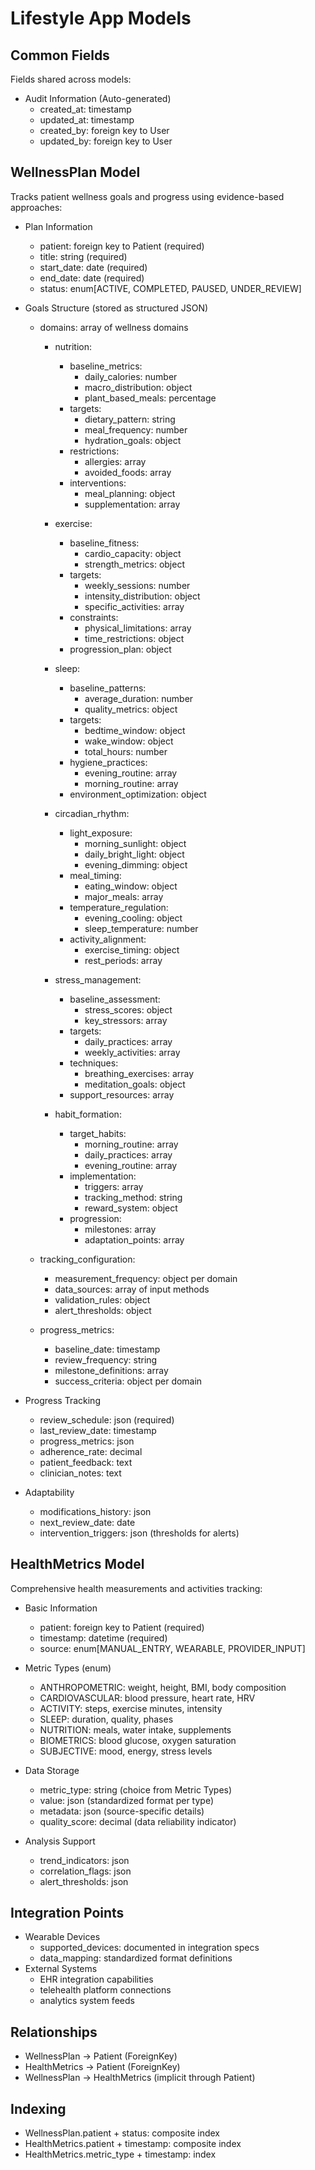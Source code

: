 # Lifestyle App Models

## Common Fields
Fields shared across models:
- Audit Information (Auto-generated)
  - created_at: timestamp
  - updated_at: timestamp
  - created_by: foreign key to User
  - updated_by: foreign key to User

## WellnessPlan Model
Tracks patient wellness goals and progress using evidence-based approaches:

- Plan Information
  - patient: foreign key to Patient (required)
  - title: string (required)
  - start_date: date (required)
  - end_date: date (required)
  - status: enum[ACTIVE, COMPLETED, PAUSED, UNDER_REVIEW]

- Goals Structure (stored as structured JSON)
  - domains: array of wellness domains
    * nutrition:
      - baseline_metrics:
        * daily_calories: number
        * macro_distribution: object
        * plant_based_meals: percentage
      - targets:
        * dietary_pattern: string
        * meal_frequency: number
        * hydration_goals: object
      - restrictions:
        * allergies: array
        * avoided_foods: array
      - interventions:
        * meal_planning: object
        * supplementation: array
    
    * exercise:
      - baseline_fitness:
        * cardio_capacity: object
        * strength_metrics: object
      - targets:
        * weekly_sessions: number
        * intensity_distribution: object
        * specific_activities: array
      - constraints:
        * physical_limitations: array
        * time_restrictions: object
      - progression_plan: object
    
    * sleep:
      - baseline_patterns:
        * average_duration: number
        * quality_metrics: object
      - targets:
        * bedtime_window: object
        * wake_window: object
        * total_hours: number
      - hygiene_practices:
        * evening_routine: array
        * morning_routine: array
      - environment_optimization: object
    
    * circadian_rhythm:
      - light_exposure:
        * morning_sunlight: object
        * daily_bright_light: object
        * evening_dimming: object
      - meal_timing:
        * eating_window: object
        * major_meals: array
      - temperature_regulation:
        * evening_cooling: object
        * sleep_temperature: number
      - activity_alignment:
        * exercise_timing: object
        * rest_periods: array
    
    * stress_management:
      - baseline_assessment:
        * stress_scores: object
        * key_stressors: array
      - targets:
        * daily_practices: array
        * weekly_activities: array
      - techniques:
        * breathing_exercises: array
        * meditation_goals: object
      - support_resources: array
    
    * habit_formation:
      - target_habits:
        * morning_routine: array
        * daily_practices: array
        * evening_routine: array
      - implementation:
        * triggers: array
        * tracking_method: string
        * reward_system: object
      - progression:
        * milestones: array
        * adaptation_points: array

  - tracking_configuration:
    * measurement_frequency: object per domain
    * data_sources: array of input methods
    * validation_rules: object
    * alert_thresholds: object
    
  - progress_metrics:
    * baseline_date: timestamp
    * review_frequency: string
    * milestone_definitions: array
    * success_criteria: object per domain

- Progress Tracking
  - review_schedule: json (required)
  - last_review_date: timestamp
  - progress_metrics: json
  - adherence_rate: decimal
  - patient_feedback: text
  - clinician_notes: text

- Adaptability
  - modifications_history: json
  - next_review_date: date
  - intervention_triggers: json (thresholds for alerts)

## HealthMetrics Model
Comprehensive health measurements and activities tracking:

- Basic Information
  - patient: foreign key to Patient (required)
  - timestamp: datetime (required)
  - source: enum[MANUAL_ENTRY, WEARABLE, PROVIDER_INPUT]

- Metric Types (enum)
  - ANTHROPOMETRIC: weight, height, BMI, body composition
  - CARDIOVASCULAR: blood pressure, heart rate, HRV
  - ACTIVITY: steps, exercise minutes, intensity
  - SLEEP: duration, quality, phases
  - NUTRITION: meals, water intake, supplements
  - BIOMETRICS: blood glucose, oxygen saturation
  - SUBJECTIVE: mood, energy, stress levels

- Data Storage
  - metric_type: string (choice from Metric Types)
  - value: json (standardized format per type)
  - metadata: json (source-specific details)
  - quality_score: decimal (data reliability indicator)

- Analysis Support
  - trend_indicators: json
  - correlation_flags: json
  - alert_thresholds: json

## Integration Points
- Wearable Devices
  - supported_devices: documented in integration specs
  - data_mapping: standardized format definitions
- External Systems
  - EHR integration capabilities
  - telehealth platform connections
  - analytics system feeds

## Relationships
- WellnessPlan -> Patient (ForeignKey)
- HealthMetrics -> Patient (ForeignKey)
- WellnessPlan -> HealthMetrics (implicit through Patient)

## Indexing
- WellnessPlan.patient + status: composite index
- HealthMetrics.patient + timestamp: composite index
- HealthMetrics.metric_type + timestamp: index

